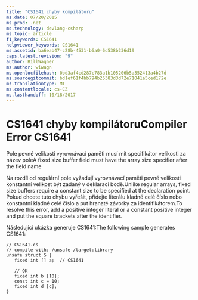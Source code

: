 ```yaml
---
title: "CS1641 chyby kompilátoru"
ms.date: 07/20/2015
ms.prod: .net
ms.technology: devlang-csharp
ms.topic: article
f1_keywords: CS1641
helpviewer_keywords: CS1641
ms.assetid: ba6eab47-c28b-4531-b6a0-6d538b236d19
caps.latest.revision: "9"
author: BillWagner
ms.author: wiwagn
ms.openlocfilehash: 0bd3af4cd287c783a1b105206b5a552413a4b27d
ms.sourcegitcommit: bd1ef61f4bb794b25383d3d72e71041a5ced172e
ms.translationtype: MT
ms.contentlocale: cs-CZ
ms.lasthandoff: 10/18/2017
---
```

# <a name="compiler-error-cs1641"></a><span data-ttu-id="785c9-102">CS1641 chyby kompilátoru</span><span class="sxs-lookup"><span data-stu-id="785c9-102">Compiler Error CS1641</span></span>
<span data-ttu-id="785c9-103">Pole pevné velikosti vyrovnávací paměti musí mít specifikátor velikosti za název pole</span><span class="sxs-lookup"><span data-stu-id="785c9-103">A fixed size buffer field must have the array size specifier after the field name</span></span>  
  
 <span data-ttu-id="785c9-104">Na rozdíl od regulární pole vyžadují vyrovnávací paměti pevné velikosti konstantní velikost být zadaný v deklaraci bodě.</span><span class="sxs-lookup"><span data-stu-id="785c9-104">Unlike regular arrays, fixed size buffers require a constant size to be specified at the declaration point.</span></span> <span data-ttu-id="785c9-105">Pokud chcete tuto chybu vyřešit, přidejte literálu kladné celé číslo nebo konstantní kladné celé číslo a put hranaté závorky za identifikátorem.</span><span class="sxs-lookup"><span data-stu-id="785c9-105">To resolve this error, add a positive integer literal or a constant positive integer and put the square brackets after the identifier.</span></span>  
  
 <span data-ttu-id="785c9-106">Následující ukázka generuje CS1641:</span><span class="sxs-lookup"><span data-stu-id="785c9-106">The following sample generates CS1641:</span></span>  
  
```  
// CS1641.cs  
// compile with: /unsafe /target:library  
unsafe struct S {  
   fixed int [] a;  // CS1641  
  
   // OK  
   fixed int b [10];  
   const int c = 10;  
   fixed int d [c];  
}  
```
